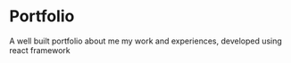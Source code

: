 # Portfolio
 A well built portfolio about me my work and experiences, developed using react framework 
